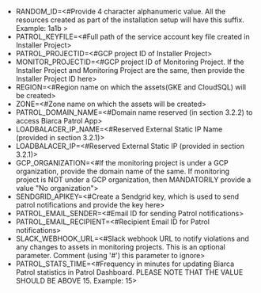 - RANDOM_ID=<#Provide 4 character alphanumeric value. All the resources created as part of the installation setup will have this suffix. Example: 1a1b >
- PATROL_KEYFILE=<#Full path of the service account key file created in Installer Project>
- PATROL_PROJECTID=<#GCP project ID of Installer Project>
- MONITOR_PROJECTID=<#GCP project ID of Monitoring Project. If the Installer Project and Monitoring Project are the same, then provide the Installer Project ID here>
- REGION=<#Region name on which the assets(GKE and CloudSQL) will be created>
- ZONE=<#Zone name on which the assets will be created>
- PATROL_DOMAIN_NAME=<#Domain name reserved (in section 3.2.2) to access Biarca Patrol App>
- LOADBALACER_IP_NAME=<#Reserved External Static IP Name (provided in section 3.2.1)>
- LOADBALACER_IP=<#Reserved External Static IP (provided in section 3.2.1)>
- GCP_ORGANIZATION=<#If the monitoring project is under a GCP organization, provide the domain name of the same. If monitoring project is NOT under a GCP organization, then MANDATORILY provide a value "No organization">
- SENDGRID_APIKEY=<#Create a Sendgrid key, which is used to send patrol notifications and provide the key here>
- PATROL_EMAIL_SENDER=<#Email ID for sending Patrol notifications>
- PATROL_EMAIL_RECIPIENT=<#Recipient Email ID for Patrol notifications>
- SLACK_WEBHOOK_URL=<#Slack webhook URL to notify violations and any changes to assets in monitoring projects. This is an optional parameter. Comment (using '#') this parameter to ignore>
- PATROL_STATS_TIME=<#Frequency in minutes for updating Biarca Patrol statistics in Patrol Dashboard. PLEASE NOTE THAT THE VALUE SHOULD BE ABOVE 15. Example: 15>
